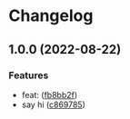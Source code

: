 # Changelog

## 1.0.0 (2022-08-22)


### Features

* feat:  ([fb8bb2f](https://github.com/anya91m/github-actions-setup-example/commit/fb8bb2fbed38bdd4b38a9d85abd46ce2131b90c1))
* say hi ([c869785](https://github.com/anya91m/github-actions-setup-example/commit/c869785ae0f8af10115ec2f2cf95ebe83e41856e))
